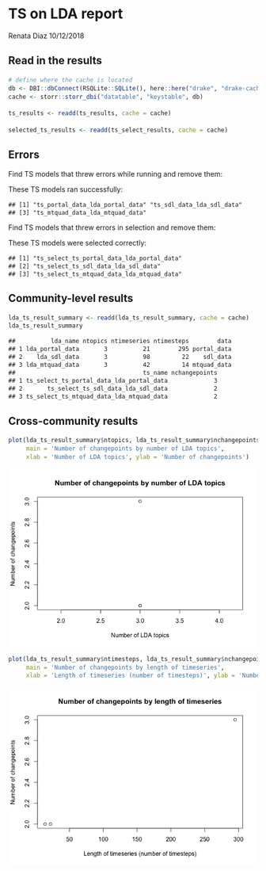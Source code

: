 TS on LDA report
================
Renata Diaz
10/12/2018

Read in the results
-------------------

``` r
# define where the cache is located
db <- DBI::dbConnect(RSQLite::SQLite(), here::here("drake", "drake-cache.sqlite"))
cache <- storr::storr_dbi("datatable", "keystable", db)

ts_results <- readd(ts_results, cache = cache)

selected_ts_results <- readd(ts_select_results, cache = cache)
```

Errors
------

Find TS models that threw errors while running and remove them:

These TS models ran successfully:

    ## [1] "ts_portal_data_lda_portal_data" "ts_sdl_data_lda_sdl_data"      
    ## [3] "ts_mtquad_data_lda_mtquad_data"

Find TS models that threw errors in selection and remove them:

These TS models were selected correctly:

    ## [1] "ts_select_ts_portal_data_lda_portal_data"
    ## [2] "ts_select_ts_sdl_data_lda_sdl_data"      
    ## [3] "ts_select_ts_mtquad_data_lda_mtquad_data"

Community-level results
-----------------------

``` r
lda_ts_result_summary <- readd(lda_ts_result_summary, cache = cache)
lda_ts_result_summary
```

    ##          lda_name ntopics ntimeseries ntimesteps        data
    ## 1 lda_portal_data       3          21        295 portal_data
    ## 2    lda_sdl_data       3          98         22    sdl_data
    ## 3 lda_mtquad_data       3          42         14 mtquad_data
    ##                                    ts_name nchangepoints
    ## 1 ts_select_ts_portal_data_lda_portal_data             3
    ## 2       ts_select_ts_sdl_data_lda_sdl_data             2
    ## 3 ts_select_ts_mtquad_data_lda_mtquad_data             2

Cross-community results
-----------------------

``` r
plot(lda_ts_result_summary$ntopics, lda_ts_result_summary$nchangepoints, 
     main = 'Number of changepoints by number of LDA topics', 
     xlab = 'Number of LDA topics', ylab = 'Number of changepoints')
```

![](ts_report_files/figure-markdown_github/plot%20ts%20cross%20comm%20results-1.png)

``` r
plot(lda_ts_result_summary$ntimesteps, lda_ts_result_summary$nchangepoints, 
     main = 'Number of changepoints by length of timeseries', 
     xlab = 'Length of timeseries (number of timesteps)', ylab = 'Number of changepoints')
```

![](ts_report_files/figure-markdown_github/plot%20ts%20cross%20comm%20results-2.png)
